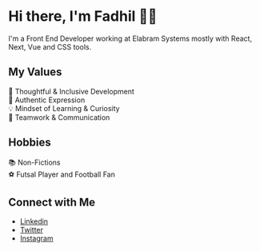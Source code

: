 # Hi there, I'm Fadhil 👋🏻
I'm a Front End Developer working at Elabram Systems mostly with React, Next, Vue and CSS tools.

## My Values
🧠  Thoughtful & Inclusive Development <br/>
🖤  Authentic Expression <br/>
💡   Mindset of Learning & Curiosity <br/>
🙌  Teamwork & Communication

## Hobbies
:books: Non-Fictions <br/>
:soccer: Futsal Player and Football Fan <br/>

## Connect with Me
- [Linkedin](https://www.linkedin.com/in/fadhil-radhian/) <br/>
- [Twitter](https://twitter.com/fadhil_radhian) <br/>
- [Instagram](https://www.instagram.com/fadhilrad) <br/>
